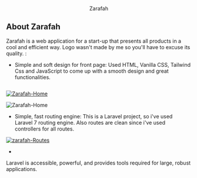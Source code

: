 <p align="center">Zarafah</p>

## About Zarafah

Zarafah is a web application for a start-up that presents all products in a cool and efficient way. Logo wasn't made by me so you'll have to excuse its quality. :

-   Simple and soft design for front page: Used HTML, Vanilla CSS, Tailwind Css and JavaScript to come up with a smooth design and great functionalities.

<picture>
                <source type="image/gif" />
                <img src="https://media.giphy.com/media/w4UaKDTETM1Bas0xnO/giphy.gif" alt="" />
</picture>

<a href="https://ibb.co/0QpWygt"><img src="https://i.ibb.co/nRqVMHC/Zarafah-Home.gif" alt="Zarafah-Home" border="0"></a>

<img src="https://media.giphy.com/media/w4UaKDTETM1Bas0xnO/giphy.gif" alt="Zarafah-Home" border="0">

-   Simple, fast routing engine: This is a Laravel project, so i've used Laravel 7 routing engine. Also routes are clean since i've used controllers for all routes.

<a href="https://ibb.co/vV1L9QS"><img src="https://i.ibb.co/Fm68p0F/zarafah-Routes.jpg" alt="zarafah-Routes" border="0"></a>

-

Laravel is accessible, powerful, and provides tools required for large, robust applications.
